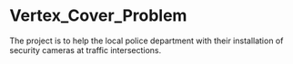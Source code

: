 # Vertex_Cover_Problem
The project is to help the local police department with their installation of security cameras at traffic intersections.
